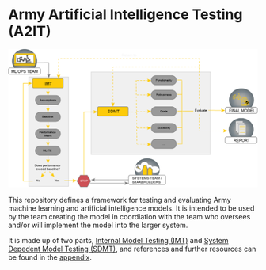 # Army Artificial Intelligence Testing (A2IT)

![Diagram](https://github.com/mlte-team/a2it/blob/edc39c9e6d03c9310c047ff386081d4552657fb7/MLTE%20Diagram.png)

This repository defines a framework for testing and evaluating Army machine learning and artificial intelligence models. It is intended to be used by the team creating the model in coordiation with the team who oversees and/or will implement the model into the larger system.  


It is made up of two parts, [Internal Model Testing (IMT)](framework/0_IMT.md) and [System Depedent Model Testing (SDMT)](framework/1_SDMT.md), and references and further resources can be found in the [appendix](framework/appendix/appendix_index.md).

